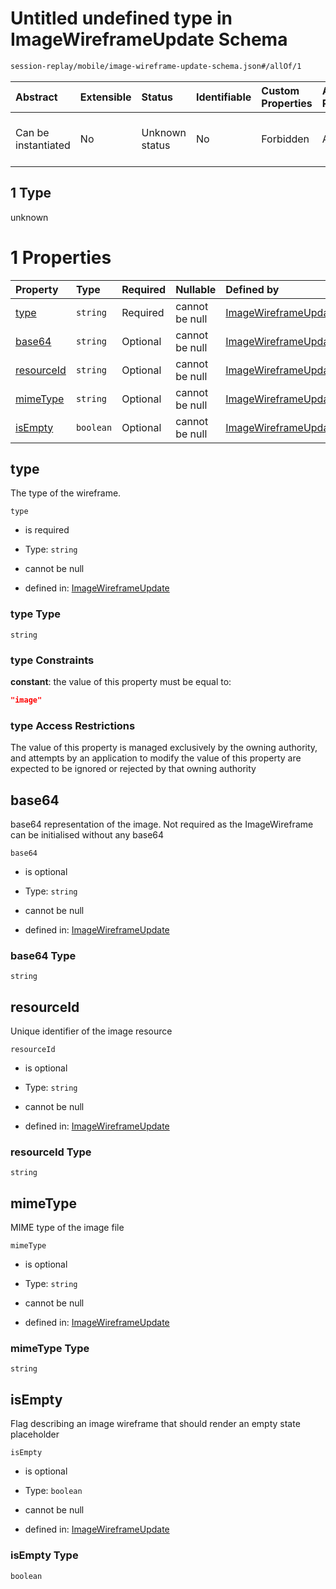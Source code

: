 # Untitled undefined type in ImageWireframeUpdate Schema

```txt
session-replay/mobile/image-wireframe-update-schema.json#/allOf/1
```



| Abstract            | Extensible | Status         | Identifiable | Custom Properties | Additional Properties | Access Restrictions | Defined In                                                                                                                     |
| :------------------ | :--------- | :------------- | :----------- | :---------------- | :-------------------- | :------------------ | :----------------------------------------------------------------------------------------------------------------------------- |
| Can be instantiated | No         | Unknown status | No           | Forbidden         | Allowed               | none                | [image-wireframe-update-schema.json\*](../out/session-replay/mobile/image-wireframe-update-schema.json "open original schema") |

## 1 Type

unknown

# 1 Properties

| Property                  | Type      | Required | Nullable       | Defined by                                                                                                                                                                       |
| :------------------------ | :-------- | :------- | :------------- | :------------------------------------------------------------------------------------------------------------------------------------------------------------------------------- |
| [type](#type)             | `string`  | Required | cannot be null | [ImageWireframeUpdate](image-wireframe-update-schema-allof-1-properties-type.md "session-replay/mobile/image-wireframe-update-schema.json#/allOf/1/properties/type")             |
| [base64](#base64)         | `string`  | Optional | cannot be null | [ImageWireframeUpdate](image-wireframe-update-schema-allof-1-properties-base64.md "session-replay/mobile/image-wireframe-update-schema.json#/allOf/1/properties/base64")         |
| [resourceId](#resourceid) | `string`  | Optional | cannot be null | [ImageWireframeUpdate](image-wireframe-update-schema-allof-1-properties-resourceid.md "session-replay/mobile/image-wireframe-update-schema.json#/allOf/1/properties/resourceId") |
| [mimeType](#mimetype)     | `string`  | Optional | cannot be null | [ImageWireframeUpdate](image-wireframe-update-schema-allof-1-properties-mimetype.md "session-replay/mobile/image-wireframe-update-schema.json#/allOf/1/properties/mimeType")     |
| [isEmpty](#isempty)       | `boolean` | Optional | cannot be null | [ImageWireframeUpdate](image-wireframe-update-schema-allof-1-properties-isempty.md "session-replay/mobile/image-wireframe-update-schema.json#/allOf/1/properties/isEmpty")       |

## type

The type of the wireframe.

`type`

* is required

* Type: `string`

* cannot be null

* defined in: [ImageWireframeUpdate](image-wireframe-update-schema-allof-1-properties-type.md "session-replay/mobile/image-wireframe-update-schema.json#/allOf/1/properties/type")

### type Type

`string`

### type Constraints

**constant**: the value of this property must be equal to:

```json
"image"
```

### type Access Restrictions

The value of this property is managed exclusively by the owning authority, and attempts by an application to modify the value of this property are expected to be ignored or rejected by that owning authority

## base64

base64 representation of the image. Not required as the ImageWireframe can be initialised without any base64

`base64`

* is optional

* Type: `string`

* cannot be null

* defined in: [ImageWireframeUpdate](image-wireframe-update-schema-allof-1-properties-base64.md "session-replay/mobile/image-wireframe-update-schema.json#/allOf/1/properties/base64")

### base64 Type

`string`

## resourceId

Unique identifier of the image resource

`resourceId`

* is optional

* Type: `string`

* cannot be null

* defined in: [ImageWireframeUpdate](image-wireframe-update-schema-allof-1-properties-resourceid.md "session-replay/mobile/image-wireframe-update-schema.json#/allOf/1/properties/resourceId")

### resourceId Type

`string`

## mimeType

MIME type of the image file

`mimeType`

* is optional

* Type: `string`

* cannot be null

* defined in: [ImageWireframeUpdate](image-wireframe-update-schema-allof-1-properties-mimetype.md "session-replay/mobile/image-wireframe-update-schema.json#/allOf/1/properties/mimeType")

### mimeType Type

`string`

## isEmpty

Flag describing an image wireframe that should render an empty state placeholder

`isEmpty`

* is optional

* Type: `boolean`

* cannot be null

* defined in: [ImageWireframeUpdate](image-wireframe-update-schema-allof-1-properties-isempty.md "session-replay/mobile/image-wireframe-update-schema.json#/allOf/1/properties/isEmpty")

### isEmpty Type

`boolean`
